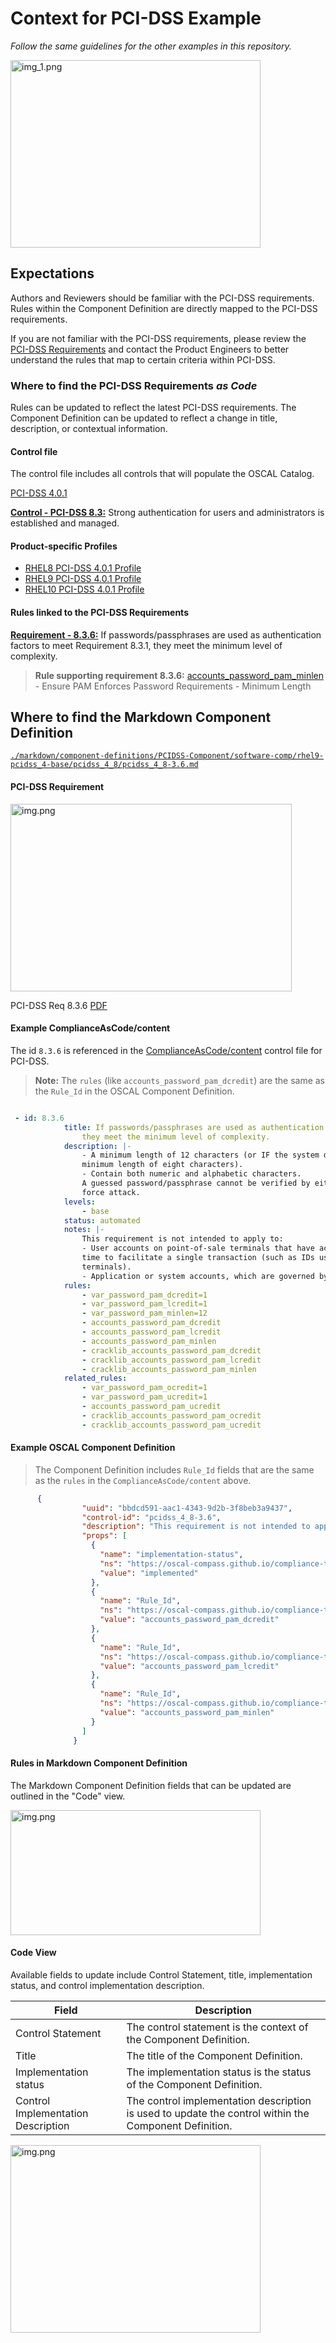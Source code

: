 # Context for PCI-DSS Example 

_Follow the same guidelines for the other examples in this repository._

<img alt="img_1.png" src="img/mapping.png" height="300" width="400">

## Expectations

Authors and Reviewers should be familiar with the PCI-DSS requirements. Rules within the Component Definition are directly mapped to the PCI-DSS requirements.

If you are not familiar with the PCI-DSS requirements, please review the [PCI-DSS Requirements](https://www.commerce.uwo.ca/pdf/PCI-DSS-v4_0.pdf) and contact the Product Engineers to better understand the rules that map to certain criteria within PCI-DSS.

### Where to find the PCI-DSS Requirements _as Code_

Rules can be updated to reflect the latest PCI-DSS requirements. The Component Definition can be updated to reflect a change in title, description, or contextual information.

#### Control file

The control file includes all controls that will populate the OSCAL Catalog. 

[PCI-DSS 4.0.1](https://github.com/ComplianceAsCode/content/blob/master/controls/pcidss_4.yml)

[**Control - PCI-DSS 8.3:**](https://github.com/ComplianceAsCode/content/blob/f1dc8ab9d539bb140a389180c8e56a44b6a629d7/controls/pcidss_4.yml#L1992) Strong authentication for users and administrators is established and managed. 


#### Product-specific Profiles

* [RHEL8 PCI-DSS 4.0.1 Profile](https://github.com/ComplianceAsCode/content/blob/master/products/rhel8/profiles/pci-dss.profile)
* [RHEL9 PCI-DSS 4.0.1 Profile](https://github.com/ComplianceAsCode/content/blob/master/products/rhel9/profiles/pci-dss.profile)
* [RHEL10 PCI-DSS 4.0.1 Profile](https://github.com/ComplianceAsCode/content/blob/master/products/rhel10/profiles/pci-dss.profile)

#### Rules linked to the PCI-DSS Requirements

[**Requirement - 8.3.6:**](https://github.com/ComplianceAsCode/content/blob/f1dc8ab9d539bb140a389180c8e56a44b6a629d7/controls/pcidss_4.yml#L2081) If passwords/passphrases are used as authentication factors to meet Requirement 8.3.1, they meet the minimum level of complexity.

> **Rule supporting requirement 8.3.6:** [accounts_password_pam_minlen](https://github.com/ComplianceAsCode/content/blob/f1dc8ab9d539bb140a389180c8e56a44b6a629d7/linux_os/guide/system/accounts/accounts-pam/password_quality/password_quality_pwquality/accounts_password_pam_minlen/rule.yml#L4) - Ensure PAM Enforces Password Requirements - Minimum Length


## Where to find the Markdown Component Definition

[`./markdown/component-definitions/PCIDSS-Component/software-comp/rhel9-pcidss_4-base/pcidss_4_8/pcidss_4_8-3.6.md`](https://github.com/hbraswelrh/pr-flow/blob/main/markdown/component-definitions/PCIDSS-Component/software-comp/rhel9-pcidss_4-base/pcidss_4_8/pcidss_4_8-3.6.md)

#### PCI-DSS Requirement

<img alt="img.png" height="300" src="img/pci-dss.png" width="450"/>

PCI-DSS Req 8.3.6 [PDF](https://www.commerce.uwo.ca/pdf/PCI-DSS-v4_0.pdf)


#### Example ComplianceAsCode/content

The id `8.3.6` is referenced in the [ComplianceAsCode/content](https://github.com/ComplianceAsCode/content/blob/master/controls/pcidss_4.yml) control file for PCI-DSS. 

> **Note:** The `rules` (like `accounts_password_pam_dcredit`) are the same as the `Rule_Id` in the OSCAL Component Definition.


```yaml

 - id: 8.3.6
            title: If passwords/passphrases are used as authentication factors to meet Requirement 8.3.1,
                they meet the minimum level of complexity.
            description: |-
                - A minimum length of 12 characters (or IF the system does not support 12 characters, a
                minimum length of eight characters).
                - Contain both numeric and alphabetic characters.
                A guessed password/passphrase cannot be verified by either an online or offline brute
                force attack.
            levels:
                - base
            status: automated
            notes: |-
                This requirement is not intended to apply to:
                - User accounts on point-of-sale terminals that have access to only one card number at a
                time to facilitate a single transaction (such as IDs used by cashiers on point-of-sale
                terminals).
                - Application or system accounts, which are governed by requirements in section 8.6.
            rules:
                - var_password_pam_dcredit=1
                - var_password_pam_lcredit=1
                - var_password_pam_minlen=12
                - accounts_password_pam_dcredit
                - accounts_password_pam_lcredit
                - accounts_password_pam_minlen
                - cracklib_accounts_password_pam_dcredit
                - cracklib_accounts_password_pam_lcredit
                - cracklib_accounts_password_pam_minlen
            related_rules:
                - var_password_pam_ocredit=1
                - var_password_pam_ucredit=1
                - accounts_password_pam_ucredit
                - cracklib_accounts_password_pam_ocredit
                - cracklib_accounts_password_pam_ucredit


```

#### Example OSCAL Component Definition 

> The Component Definition includes `Rule_Id` fields that are the same as the `rules` in the `ComplianceAsCode/content` above.

```json
      {
                "uuid": "bbdcd591-aac1-4343-9d2b-3f8beb3a9437",
                "control-id": "pcidss_4_8-3.6",
                "description": "This requirement is not intended to apply to:\n- User accounts on point-of-sale terminals that have access to only one card number at a\ntime to facilitate a single transaction (such as IDs used by cashiers on point-of-sale\nterminals).\n- Application or system accounts, which are governed by requirements in section 8.6.",
                "props": [
                  {
                    "name": "implementation-status",
                    "ns": "https://oscal-compass.github.io/compliance-trestle/schemas/oscal/cd",
                    "value": "implemented"
                  },
                  {
                    "name": "Rule_Id",
                    "ns": "https://oscal-compass.github.io/compliance-trestle/schemas/oscal/cd",
                    "value": "accounts_password_pam_dcredit"
                  },
                  {
                    "name": "Rule_Id",
                    "ns": "https://oscal-compass.github.io/compliance-trestle/schemas/oscal/cd",
                    "value": "accounts_password_pam_lcredit"
                  },
                  {
                    "name": "Rule_Id",
                    "ns": "https://oscal-compass.github.io/compliance-trestle/schemas/oscal/cd",
                    "value": "accounts_password_pam_minlen"
                  }
                ]
              }

```

#### Rules in Markdown Component Definition

The Markdown Component Definition fields that can be updated are outlined in the "Code" view. 

<img alt="img.png" height="200" src="img/markdown-comp.png" width="400">

#### Code View

Available fields to update include Control Statement, title, implementation status, and control implementation description. 

| Field                              | Description                                                                                           |
|------------------------------------|-------------------------------------------------------------------------------------------------------|
| Control Statement                  | The control statement is the context of the Component Definition.                                     |
| Title                              | The title of the Component Definition.                                                                |
| Implementation status              | The implementation status is the status of the Component Definition.                                  |
| Control Implementation Description | The control implementation description is used to update the control within the Component Definition. |

<img alt="img.png" height="300" src="img/code-view.png" width="400">

